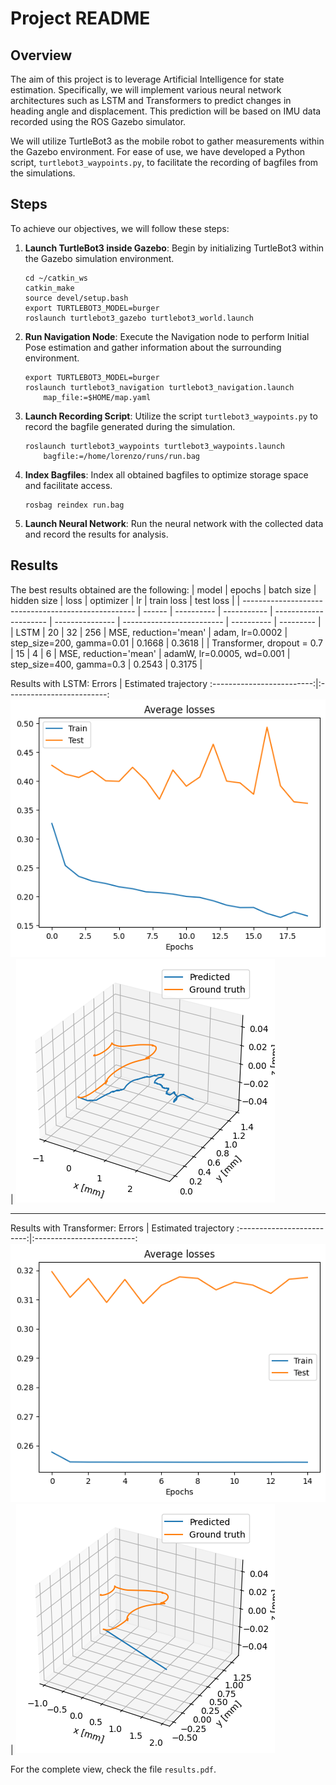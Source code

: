 # Project README

## Overview

The aim of this project is to leverage Artificial Intelligence for state estimation. Specifically, we will implement various neural network architectures such as LSTM and Transformers to predict changes in heading angle and displacement. This prediction will be based on IMU data recorded using the ROS Gazebo simulator.

We will utilize TurtleBot3 as the mobile robot to gather measurements within the Gazebo environment. For ease of use, we have developed a Python script, `turtlebot3_waypoints.py`, to facilitate the recording of bagfiles from the simulations.

## Steps

To achieve our objectives, we will follow these steps:

1. **Launch TurtleBot3 inside Gazebo**: Begin by initializing TurtleBot3 within the Gazebo simulation environment.
    ```
    cd ~/catkin_ws
    catkin_make
    source devel/setup.bash
    export TURTLEBOT3_MODEL=burger
    roslaunch turtlebot3_gazebo turtlebot3_world.launch
    ```

2. **Run Navigation Node**: Execute the Navigation node to perform Initial Pose estimation and gather information about the surrounding environment.
    ```
    export TURTLEBOT3_MODEL=burger
    roslaunch turtlebot3_navigation turtlebot3_navigation.launch 
        map_file:=$HOME/map.yaml
    ```

3. **Launch Recording Script**: Utilize the script `turtlebot3_waypoints.py` to record the bagfile generated during the simulation.
    ```
    roslaunch turtlebot3_waypoints turtlebot3_waypoints.launch
        bagfile:=/home/lorenzo/runs/run.bag
    ```

4. **Index Bagfiles**: Index all obtained bagfiles to optimize storage space and facilitate access.
    ```
    rosbag reindex run.bag
    ```


5. **Launch Neural Network**: Run the neural network with the collected data and record the results for analysis.

## Results

The best results obtained are the following:
| model                                               | epochs | batch size | hidden size | loss                  | optimizer       | lr                        | train loss | test loss |
| --------------------------------------------------- | ------ | ---------- | ----------- | --------------------- | --------------- | ------------------------- | ---------- | --------- |
| LSTM                                                | 20     | 32         | 256         | MSE, reduction='mean' | adam, lr=0.0002 | step_size=200, gamma=0.01 | 0.1668     | 0.3618    |
| Transformer, dropout = 0.7                          | 15     | 4         | 6           | MSE, reduction='mean' | adamW, lr=0.0005, wd=0.001  | step_size=400, gamma=0.3  | 0.2543      | 0.3175    |


Results with LSTM:
Errors             |  Estimated trajectory
:-------------------------:|:-------------------------:
![](outputs/lstmError.png)  |  ![](outputs/lstmTrajectory.png)

-------------------------------------

Results with Transformer:
Errors             |  Estimated trajectory
:-------------------------:|:-------------------------:
![](outputs/transformerError.png)  |  ![](outputs/transformerTrajectory.png)

For the complete view, check the file `results.pdf`.
